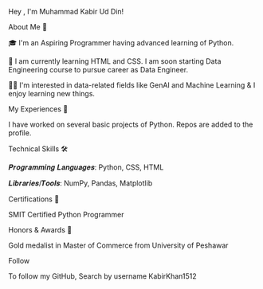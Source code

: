Hey , I'm Muhammad Kabir Ud Din!


About Me 🚀

🎓 I'm an Aspiring Programmer having advanced learning of Python.

🔨 I am currently learning HTML and CSS. I am soon starting Data Engineering course to pursue career as Data Engineer.

👨‍💻 I'm interested in data-related fields like GenAI and Machine Learning & I enjoy learning new things.


My Experiences 🙌

I have worked on several basic projects of Python. Repos are added to the profile. 

Technical Skills 🛠️

𝑷𝒓𝒐𝒈𝒓𝒂𝒎𝒎𝒊𝒏𝒈 𝑳𝒂𝒏𝒈𝒖𝒂𝒈𝒆𝒔: Python, CSS, HTML

𝑳𝒊𝒃𝒓𝒂𝒓𝒊𝒆𝒔/𝑻𝒐𝒐𝒍𝒔: NumPy, Pandas, Matplotlib

Certifications 📜

SMIT Certified Python Programmer

Honors & Awards 🏅

Gold medalist in Master of Commerce from University of Peshawar

Follow

To follow my GitHub, Search by username KabirKhan1512



